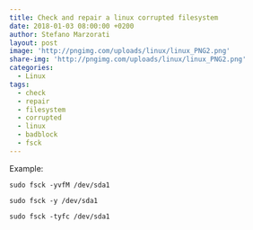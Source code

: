 ```yaml
---
title: Check and repair a linux corrupted filesystem
date: 2018-01-03 08:00:00 +0200
author: Stefano Marzorati
layout: post
image: 'http://pngimg.com/uploads/linux/linux_PNG2.png'
share-img: 'http://pngimg.com/uploads/linux/linux_PNG2.png'
categories:
  - Linux
tags:
  - check
  - repair
  - filesystem
  - corrupted
  - linux
  - badblock
  - fsck
---
```

Example:   

`sudo fsck -yvfM /dev/sda1`
	
`sudo fsck -y /dev/sda1`  
		
`sudo fsck -tyfc /dev/sda1`
	